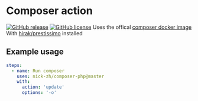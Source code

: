 # Composer action

[![GitHub release](https://img.shields.io/github/tag/nick-zh/composer)](https://github.com/nick-zh/composer/releases)
[![GitHub license](https://img.shields.io/github/license/nick-zh/composer)](https://github.com/nick-zh/composer/blob/master/LICENSE)
Uses the offical [composer docker image](https://hub.docker.com/_/composer)
With [hirak/prestissimo](https://github.com/hirak/prestissimo) installed

## Example usage

```yaml
steps:
  - name: Run composer
    uses: nick-zh/composer-php@master
    with:
      action: 'update'
      options: '-o'
```

